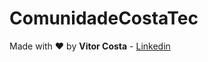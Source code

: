 # ComunidadeCostaTec

Made with :heart: by **Vitor Costa** - [Linkedin](https://www.linkedin.com/in/vitor-costa-10566b22a/)

